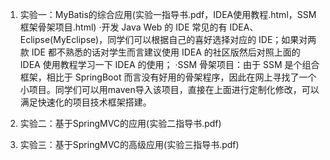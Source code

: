 1. 实验一：MyBatis的综合应用(实验一指导书.pdf，IDEA使用教程.html，SSM 框架骨架项目.html)
    ·开发 Java Web 的 IDE 常见的有 IDEA、Eclipse(MyEclipse)，同学们可以根据自己的喜好选择对应的 IDE；如果对两款 IDE 都不熟悉的话对学生而言建议使用 IDEA 的社区版然后对照上面的 IDEA 使用教程学习一下 IDEA 的使用；
    ·SSM 骨架项目：由于 SSM 是个组合框架，相比于 SpringBoot 而言没有好用的骨架程序，因此在网上寻找了一个小项目。同学们可以用maven导入该项目，直接在上面进行定制化修改，可以满足快速化的项目技术框架搭建。
    
2. 实验二：基于SpringMVC的应用(实验二指导书.pdf)

4. 实验三：基于SpringMVC的高级应用(实验三指导书.pdf)
